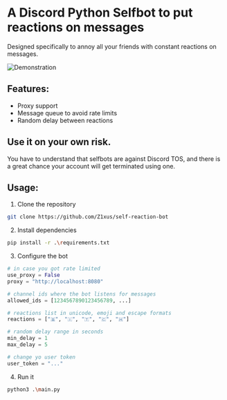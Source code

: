 # A Discord Python Selfbot to put reactions on messages

Designed specifically to annoy all your friends with constant reactions on messages.

<picture>
  <source media="(prefers-color-scheme: dark)" srcset="https://media.discordapp.net/attachments/1118618417650483285/1131691836306632777/2.png?width=1439&height=621">
  <source media="(prefers-color-scheme: light)" srcset="https://media.discordapp.net/attachments/1118618417650483285/1131691836306632777/2.png?width=1439&height=621">
  <img alt="Demonstration">
</picture>

## Features:
+ Proxy support
+ Message queue to avoid rate limits
+ Random delay between reactions

## Use it on your own risk.
You have to understand that selfbots are against Discord TOS, and there is a great chance your account will get terminated using one.

## Usage:
1. Clone the repository
```bash
git clone https://github.com/Z1xus/self-reaction-bot
```
2. Install dependencies
```bash
pip install -r .\requirements.txt
```
3. Configure the bot
```python
# in case you got rate limited
use_proxy = False
proxy = "http://localhost:8080"

# channel ids where the bot listens for messages
allowed_ids = [1234567890123456789, ...]

# reactions list in unicode, emoji and escape formats
reactions = ["🇧", "🇮", "🇹", "🇨", "🇭"]

# random delay range in seconds
min_delay = 1
max_delay = 5

# change yo user token
user_token = "..."
```
4. Run it 
```bash
python3 .\main.py
```

